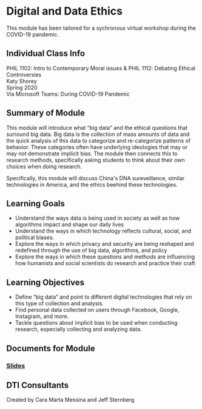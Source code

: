 # Digital and Data Ethics
This module has been tailored for a sychronous virtual workshop during the COVID-19 pandemic.

## Individual Class Info
PHIL 1102: Intro to Contemporary Moral issues & PHIL 1112: Debating Ethical Controversies
<br>
Katy Shorey
<br>
Spring 2020
<br>
Via Microsoft Teams: During COVID-19 Pandemic
<br>

## Summary of Module
This module will introduce what “big data” and the ethical questions that surround big data. Big data is the collection of mass amounts of data and the quick analysis of this data to categorize and re-categorize patterns of behavior. These categories often have underlying ideologies that may or may not demonstrate implicit bias. The module then connects this to research methods, specifically asking students to think about their own choices when doing research. 

Specifically, this module will discuss China's DNA sureveillance, similar technologies in America, and the ethics beehind these technologies.

## Learning Goals
- Understand the ways data is being used in society as well as how algorithms impact and shape our daily lives 
- Understand the ways in which technology reflects cultural, social, and political biases. 
- Explore the ways in which privacy and security are being reshaped and redefined through the use of big data, algorithms, and policy
- Explore the ways in which these questions and methods are influencing how humanists and social scientists do research and practice their craft


## Learning Objectives
- Define “big data” and point to different digital technologies that rely on this type of collection and analysis.
- Find personal data collected on users through Facebook, Google, Instagram, and more. 
- Tackle questions about implicit bias to be used when conducting research, especially collecting and analyzing data. 

## Documents for Module

### [Slides](https://github.com/NULabNortheastern/digitalassignmentshowcase/blob/master/data_ethics/philosophy-spring2020-shorey/slides.pdf) 

## DTI Consultants
Created by Cara Marta Messina and Jeff Sternberg
